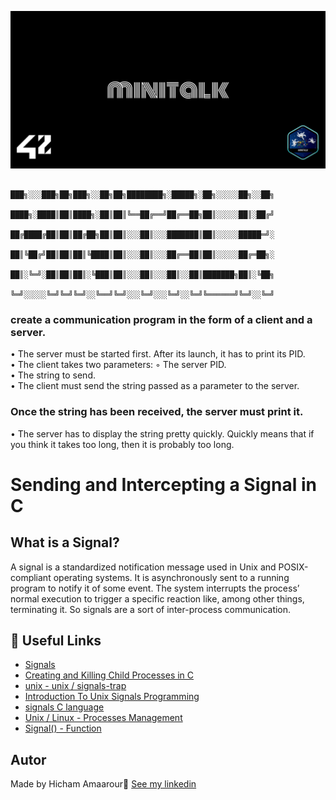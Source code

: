 ![cover](https://github.com/Hamaarour/Minitalk_42/blob/main/minitalk_cover.png)
     
```
                     ███╗░░░███╗██╗███╗░░██╗██╗████████╗░█████╗░██╗░░░░░██╗░░██╗
                     ████╗░████║██║████╗░██║██║╚══██╔══╝██╔══██╗██║░░░░░██║░██╔╝
                     ██╔████╔██║██║██╔██╗██║██║░░░██║░░░███████║██║░░░░░█████═╝░
                     ██║╚██╔╝██║██║██║╚████║██║░░░██║░░░██╔══██║██║░░░░░██╔═██╗░
                     ██║░╚═╝░██║██║██║░╚███║██║░░░██║░░░██║░░██║███████╗██║░╚██╗
                     ╚═╝░░░░░╚═╝╚═╝╚═╝░░╚══╝╚═╝░░░╚═╝░░░╚═╝░░╚═╝╚══════╝╚═╝░░╚═╝
```


### create a communication program in the form of a client and a server.<br>

• The server must be started first. After its launch, it has to print its PID.<br>
• The client takes two parameters: ◦ The server PID.<br>
• The string to send.<br>
• The client must send the string passed as a parameter to the server.<br>

### Once the string has been received, the server must print it.<br>
• The server has to display the string pretty quickly. Quickly means that if you think it takes too long, then it is probably too long.
# Sending and Intercepting a Signal in C
## What is a Signal?
A signal is a standardized notification message used in Unix and POSIX-compliant operating systems. It is asynchronously sent to a running program to notify it of some event. The system interrupts the process’ normal execution to trigger a specific reaction like, among other things, terminating it. So signals are a sort of inter-process communication.

## 📌 Useful Links
* [Signals](https://www.codequoi.com/en/sending-and-intercepting-a-signal-in-c/)
* [Creating and Killing Child Processes in C](https://www.codequoi.com/en/creating-and-killing-child-processes-in-c/)
* [unix - unix / signals-trap](https://tutorialspoint.com/unix/unix-signals-traps.htm)
* [Introduction To Unix Signals Programming](http://www.cs.kent.edu/~ruttan/sysprog/lectures/signals.html)
* [signals C language](https://www.geeksforgeeks.org/signals-c-language/)
* [Unix / Linux - Processes Management](https://tutorialspoint.com/unix/unix-processes.htm)
* [Signal() - Function](https://www.tutorialspoint.com/c_standard_library/c_function_signal.htm)

 ## Autor
Made by Hicham Amaarour👋 [See my linkedin](https://www.linkedin.com/in/hicham-amaarour-5a1b84220/)
